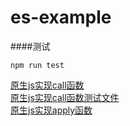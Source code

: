 # es-example

####测试
```
npm run test
```

[原生js实现call函数](./javascript/myCall.js) \
[原生js实现call函数测试文件](./test/javascript/myCall.test.js) \
[原生js实现apply函数](./javascript/myApply.js)
